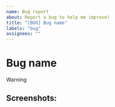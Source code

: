 ```yaml
---
name: Bug report
about: Report a bug to help me improve!
title: "[BUG] Bug name"
labels: "bug"
assignees: ""
---
```


# Bug name

> [!WARNING]
>
> <!-- Please provide a detailed information of the bug here, -->

## Screenshots:

<!-- You can insert any screenshots related to the bug if possible